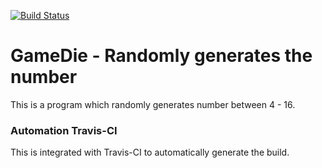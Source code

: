 [![Build Status](https://travis-ci.org/priteshjagani/GameDie.svg?branch=master)](https://travis-ci.org/priteshjagani/GameDie)


# GameDie - Randomly generates the number

This is a program which randomly generates number between 4 - 16. 


### Automation Travis-CI

This is integrated with Travis-CI to automatically generate the build. 
